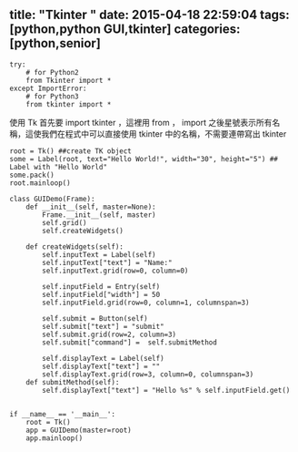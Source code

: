 title: "Tkinter "
date: 2015-04-18 22:59:04
tags: [python,python GUI,tkinter]
categories: [python,senior]
---

```
try:
    # for Python2
    from Tkinter import *
except ImportError:
    # for Python3
    from tkinter import *
```
使用 Tk 首先要 import tkinter ，這裡用 from ， import 之後星號表示所有名稱，這使我們在程式中可以直接使用 tkinter 中的名稱，不需要連帶寫出 tkinter
```
root = Tk() ##create TK object
some = Label(root, text="Hello World!", width="30", height="5") ## Label with "Hello World"
some.pack()
root.mainloop()
```

```
class GUIDemo(Frame):
    def __init__(self, master=None):
        Frame.__init__(self, master)
        self.grid()
        self.createWidgets()

    def createWidgets(self):
        self.inputText = Label(self)
        self.inputText["text"] = "Name:"
        self.inputText.grid(row=0, column=0)

        self.inputField = Entry(self)
        self.inputField["width"] = 50
        self.inputField.grid(row=0, column=1, columnspan=3)

        self.submit = Button(self)
        self.submit["text"] = "submit"
        self.submit.grid(row=2, column=3)
        self.submit["command"] =  self.submitMethod

        self.displayText = Label(self)
        self.displayText["text"] = ""
        self.displayText.grid(row=3, column=0, columnspan=3)
    def submitMethod(self):
        self.displayText["text"] = "Hello %s" % self.inputField.get()


if __name__ == '__main__':
    root = Tk()
    app = GUIDemo(master=root)
    app.mainloop()
```